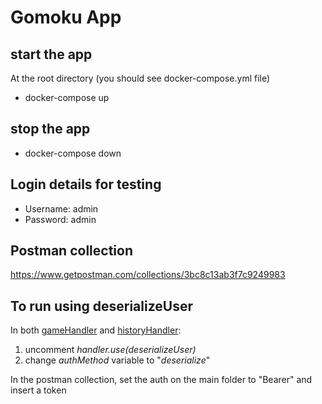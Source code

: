 # Gomoku App

## start the app
At the root directory (you should see docker-compose.yml file)
 - docker-compose up

## stop the app
 - docker-compose down

## Login details for testing
 - Username: admin
 - Password: admin

## Postman collection
https://www.getpostman.com/collections/3bc8c13ab3f7c9249983

## To run using deserializeUser
In both [gameHandler](gomoku-server/src/game/game.handler.ts) and [historyHandler](gomoku-server/src/history/history.handler.ts):
 1. uncomment _handler.use(deserializeUser)_
 2. change _authMethod_ variable to "_deserialize_"

In the postman collection, set the auth on the main folder to "Bearer" and insert a token

